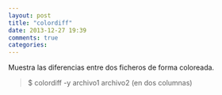 ```yaml
---
layout: post
title: "colordiff"
date: 2013-12-27 19:39
comments: true
categories: 
---
```

Muestra las diferencias entre dos ficheros de forma coloreada.

>$ colordiff -y archivo1 archivo2  (en dos columnas)


